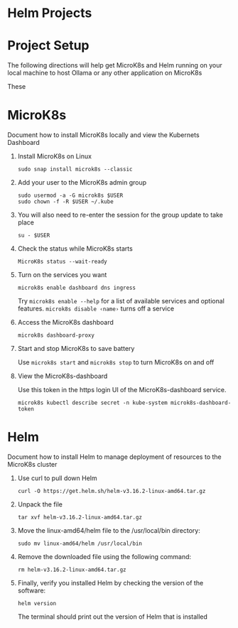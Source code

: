 # Helm Projects

# Project Setup

The following directions will help get MicroK8s and Helm running on your local machine to host Ollama or any other application on MicroK8s

These 

# MicroK8s

Document how to install MicroK8s locally and view the Kubernets Dashboard

1. Install MicroK8s on Linux

    `sudo snap install microk8s --classic`

2. Add your user to the MicroK8s admin group

    `sudo usermod -a -G microk8s $USER` \
    `sudo chown -f -R $USER ~/.kube`

3. You will also need to re-enter the session for the group update to take place

    `su - $USER`

4. Check the status while MicroK8s starts

    `MicroK8s status --wait-ready`

5. Turn on the services you want

    `microk8s enable dashboard dns ingress`

    Try `microk8s enable --help` for a list of available services and optional features. `microk8s disable ‹name›` turns off a service

6. Access the MicroK8s dashboard

    `microk8s dashboard-proxy`

7. Start and stop MicroK8s to save battery 

    Use `microk8s start` and `microk8s stop` to turn MicroK8s on and off

8. View the MicroK8s-dashboard
    
    Use this token in the https login UI of the MicroK8s-dashboard service.

    `microk8s kubectl describe secret -n kube-system microk8s-dashboard-token`

# Helm

Document how to install Helm to manage deployment of resources to the MicroK8s cluster

1. Use curl to pull down Helm

    `curl -O https://get.helm.sh/helm-v3.16.2-linux-amd64.tar.gz`

2. Unpack the file

    `tar xvf helm-v3.16.2-linux-amd64.tar.gz`

3. Move the linux-amd64/helm file to the /usr/local/bin directory:

    `sudo mv linux-amd64/helm /usr/local/bin`

4. Remove the downloaded file using the following command:

    `rm helm-v3.16.2-linux-amd64.tar.gz`

5. Finally, verify you installed Helm by checking the version of the software:

    `helm version`

    The terminal should print out the version of Helm that is installed